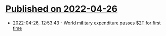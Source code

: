 # [Published on 2022-04-26](index.md)

* [2022-04-26, 12:53:43](https://news.ycombinator.com/item?id=31166853) - [World military expenditure passes $2T for first time](https://www.sipri.org/media/press-release/2022/world-military-expenditure-passes-2-trillion-first-time)
